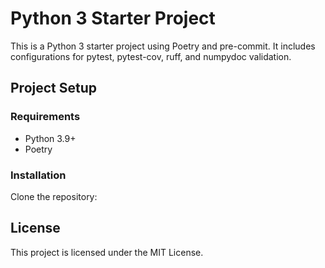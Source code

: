 # Python 3 Starter Project
This is a Python 3 starter project using Poetry and pre-commit. It includes configurations for pytest, pytest-cov, ruff, and numpydoc validation.

## Project Setup

### Requirements
- Python 3.9+
- Poetry

### Installation
Clone the repository:

## License
This project is licensed under the MIT License.